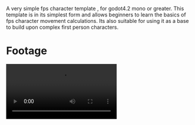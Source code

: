 A very simple fps character template , for godot4.2 mono or greater. 
This template is in its simplest form and allows beginners to learn the basics of fps character movement calculations. 
Its also suitable for using it as a base to build upon complex first person characters.

<h1>Footage</h1>
<video src="https://github.com/collmut/simpleFPS_Godot_Csharp/assets/56034539/911242e2-1227-4262-8d22-189938c4244c"></video>

